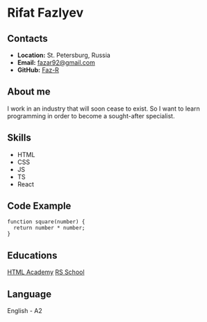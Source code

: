 # Rifat Fazlyev

## Contacts

- **Location:** St. Petersburg, Russia
- **Email:** fazar92@gmail.com
- **GitHub:** <a href="https://github.com/Faz-R">Faz-R</a>

## About me

I work in an industry that will soon cease to exist. So I want to learn programming in order to become a sought-after specialist.

## Skills

- HTML
- CSS
- JS
- TS
- React

## Code Example

```
function square(number) {
  return number * number;
}
```

## Educations

<a href="https://htmlacademy.ru/">HTML Academy</a>
<a href="https://rs.school/">RS School</a>

## Language

English - A2
